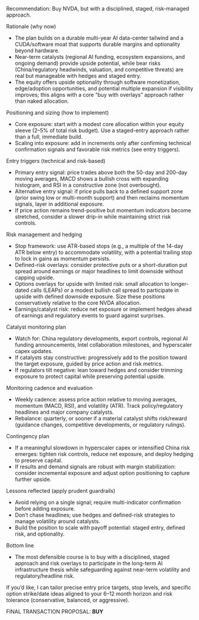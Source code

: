 Recommendation: Buy NVDA, but with a disciplined, staged, risk-managed approach.

Rationale (why now)
- The plan builds on a durable multi-year AI data-center tailwind and a CUDA/software moat that supports durable margins and optionality beyond hardware.
- Near-term catalysts (regional AI funding, ecosystem expansions, and ongoing demand) provide upside potential, while bear risks (China/regulatory headwinds, valuation, and competitive threats) are real but manageable with hedges and staged entry.
- The equity offers upside optionality through software monetization, edge/adoption opportunities, and potential multiple expansion if visibility improves; this aligns with a core “buy with overlays” approach rather than naked allocation.

Positioning and sizing (how to implement)
- Core exposure: start with a modest core allocation within your equity sleeve (2–5% of total risk budget). Use a staged-entry approach rather than a full, immediate build.
- Scaling into exposure: add in increments only after confirming technical confirmation signals and favorable risk metrics (see entry triggers).

Entry triggers (technical and risk-based)
- Primary entry signal: price trades above both the 50-day and 200-day moving averages, MACD shows a bullish cross with expanding histogram, and RSI in a constructive zone (not overbought).
- Alternative entry signal: if price pulls back to a defined support zone (prior swing low or multi-month support) and then reclaims momentum signals, layer in additional exposure.
- If price action remains trend-positive but momentum indicators become stretched, consider a slower drip-in while maintaining strict risk controls.

Risk management and hedging
- Stop framework: use ATR-based stops (e.g., a multiple of the 14-day ATR below entry) to accommodate volatility, with a potential trailing stop to lock in gains as momentum persists.
- Defined-risk overlays: consider protective puts or a short-duration put spread around earnings or major headlines to limit downside without capping upside.
- Options overlays for upside with limited risk: small allocation to longer-dated calls (LEAPs) or a modest bullish call spread to participate in upside with defined downside exposure. Size these positions conservatively relative to the core NVDA allocation.
- Earnings/catalyst risk: reduce net exposure or implement hedges ahead of earnings and regulatory events to guard against surprises.

Catalyst monitoring plan
- Watch for: China regulatory developments, export controls, regional AI funding announcements, Intel collaboration milestones, and hyperscaler capex updates.
- If catalysts stay constructive: progressively add to the position toward the target exposure, guided by price action and risk metrics.
- If regulators tilt negative: lean toward hedges and consider trimming exposure to protect capital while preserving potential upside.

Monitoring cadence and evaluation
- Weekly cadence: assess price action relative to moving averages, momentum (MACD, RSI), and volatility (ATR). Track policy/regulatory headlines and major company catalysts.
- Rebalance: quarterly, or sooner if a material catalyst shifts risk/reward (guidance changes, competitive developments, or regulatory rulings).

Contingency plan
- If a meaningful slowdown in hyperscaler capex or intensified China risk emerges: tighten risk controls, reduce net exposure, and deploy hedging to preserve capital.
- If results and demand signals are robust with margin stabilization: consider incremental exposure and adjust option positioning to capture further upside.

Lessons reflected (apply prudent guardrails)
- Avoid relying on a single signal; require multi-indicator confirmation before adding exposure.
- Don’t chase headlines; use hedges and defined-risk strategies to manage volatility around catalysts.
- Build the position to scale with payoff potential: staged entry, defined risk, and optionality.

Bottom line
- The most defensible course is to buy with a disciplined, staged approach and risk overlays to participate in the long-term AI infrastructure thesis while safeguarding against near-term volatility and regulatory/headline risk.

If you’d like, I can tailor precise entry price targets, stop levels, and specific option strike/date ideas aligned to your 6–12 month horizon and risk tolerance (conservative, balanced, or aggressive).

FINAL TRANSACTION PROPOSAL: **BUY**